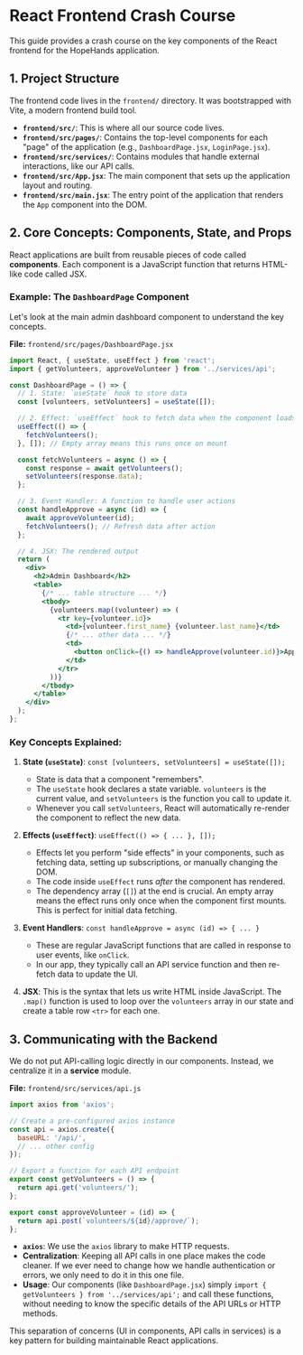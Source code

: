 # React Frontend Crash Course

This guide provides a crash course on the key components of the React frontend for the HopeHands application.

## 1. Project Structure

The frontend code lives in the `frontend/` directory. It was bootstrapped with Vite, a modern frontend build tool.

-   **`frontend/src/`**: This is where all our source code lives.
-   **`frontend/src/pages/`**: Contains the top-level components for each "page" of the application (e.g., `DashboardPage.jsx`, `LoginPage.jsx`).
-   **`frontend/src/services/`**: Contains modules that handle external interactions, like our API calls.
-   **`frontend/src/App.jsx`**: The main component that sets up the application layout and routing.
-   **`frontend/src/main.jsx`**: The entry point of the application that renders the `App` component into the DOM.

## 2. Core Concepts: Components, State, and Props

React applications are built from reusable pieces of code called **components**. Each component is a JavaScript function that returns HTML-like code called JSX.

### Example: The `DashboardPage` Component

Let's look at the main admin dashboard component to understand the key concepts.

**File:** `frontend/src/pages/DashboardPage.jsx`

```jsx
import React, { useState, useEffect } from 'react';
import { getVolunteers, approveVolunteer } from '../services/api';

const DashboardPage = () => {
  // 1. State: `useState` hook to store data
  const [volunteers, setVolunteers] = useState([]);

  // 2. Effect: `useEffect` hook to fetch data when the component loads
  useEffect(() => {
    fetchVolunteers();
  }, []); // Empty array means this runs once on mount

  const fetchVolunteers = async () => {
    const response = await getVolunteers();
    setVolunteers(response.data);
  };

  // 3. Event Handler: A function to handle user actions
  const handleApprove = async (id) => {
    await approveVolunteer(id);
    fetchVolunteers(); // Refresh data after action
  };

  // 4. JSX: The rendered output
  return (
    <div>
      <h2>Admin Dashboard</h2>
      <table>
        {/* ... table structure ... */}
        <tbody>
          {volunteers.map((volunteer) => (
            <tr key={volunteer.id}>
              <td>{volunteer.first_name} {volunteer.last_name}</td>
              {/* ... other data ... */}
              <td>
                <button onClick={() => handleApprove(volunteer.id)}>Approve</button>
              </td>
            </tr>
          ))}
        </tbody>
      </table>
    </div>
  );
};
```

### Key Concepts Explained:

1.  **State (`useState`)**: `const [volunteers, setVolunteers] = useState([]);`
    -   State is data that a component "remembers".
    -   The `useState` hook declares a state variable. `volunteers` is the current value, and `setVolunteers` is the function you call to update it.
    -   Whenever you call `setVolunteers`, React will automatically re-render the component to reflect the new data.

2.  **Effects (`useEffect`)**: `useEffect(() => { ... }, []);`
    -   Effects let you perform "side effects" in your components, such as fetching data, setting up subscriptions, or manually changing the DOM.
    -   The code inside `useEffect` runs *after* the component has rendered.
    -   The dependency array (`[]`) at the end is crucial. An empty array means the effect runs only once when the component first mounts. This is perfect for initial data fetching.

3.  **Event Handlers**: `const handleApprove = async (id) => { ... }`
    -   These are regular JavaScript functions that are called in response to user events, like `onClick`.
    -   In our app, they typically call an API service function and then re-fetch data to update the UI.

4.  **JSX**: This is the syntax that lets us write HTML inside JavaScript. The `.map()` function is used to loop over the `volunteers` array in our state and create a table row `<tr>` for each one.

## 3. Communicating with the Backend

We do not put API-calling logic directly in our components. Instead, we centralize it in a **service** module.

**File:** `frontend/src/services/api.js`

```javascript
import axios from 'axios';

// Create a pre-configured axios instance
const api = axios.create({
  baseURL: '/api/',
  // ... other config
});

// Export a function for each API endpoint
export const getVolunteers = () => {
  return api.get('volunteers/');
};

export const approveVolunteer = (id) => {
  return api.post(`volunteers/${id}/approve/`);
};
```

-   **`axios`**: We use the `axios` library to make HTTP requests.
-   **Centralization**: Keeping all API calls in one place makes the code cleaner. If we ever need to change how we handle authentication or errors, we only need to do it in this one file.
-   **Usage**: Our components (like `DashboardPage.jsx`) simply `import { getVolunteers } from '../services/api';` and call these functions, without needing to know the specific details of the API URLs or HTTP methods.

This separation of concerns (UI in components, API calls in services) is a key pattern for building maintainable React applications.
